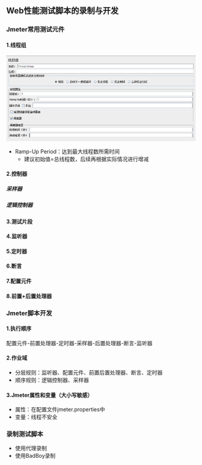 ## Web性能测试脚本的录制与开发
### Jmeter常用测试元件
#### 1.线程组
![](../images/线程组.png)
* Ramp-Up Period：达到最大线程数所需时间
    * 建议初始值=总线程数，后续再根据实际情况进行增减
#### 2.控制器
##### 采样器
##### 逻辑控制器
#### 3.测试片段
#### 4.监听器
#### 5.定时器
#### 6.断言
#### 7.配置元件
#### 8.前置+后置处理器
### Jmeter脚本开发
#### 1.执行顺序
配置元件-前置处理器-定时器-采样器-后置处理器-断言-监听器
#### 2.作业域
* 分层规则：监听器、配置元件、前置后置处理器、断言、定时器
* 顺序规则：逻辑控制器、采样器
#### 3.Jmeter属性和变量（大小写敏感）
* 属性：在配置文件jmeter.properties中
* 变量：线程不安全
### 录制测试脚本
* 使用代理录制
* 使用BadBoy录制





